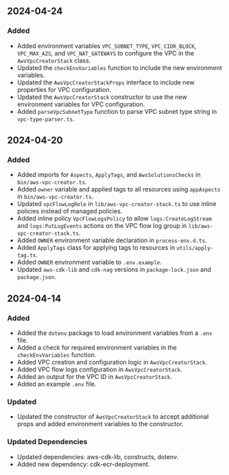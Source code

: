 ## 2024-04-24

### Added
- Added environment variables `VPC_SUBNET_TYPE`, `VPC_CIDR_BLOCK`, `VPC_MAX_AZS`, and `VPC_NAT_GATEWAYS` to configure the VPC in the `AwsVpcCreatorStack` class.
- Updated the `checkEnvVariables` function to include the new environment variables.
- Updated the `AwsVpcCreatorStackProps` interface to include new properties for VPC configuration.
- Updated the `AwsVpcCreatorStack` constructor to use the new environment variables for VPC configuration.
- Added `parseVpcSubnetType` function to parse VPC subnet type string in `vpc-type-parser.ts`.

## 2024-04-20

### Added
- Added imports for `Aspects`, `ApplyTags`, and `AwsSolutionsChecks` in `bin/aws-vpc-creator.ts`.
- Added `owner` variable and applied tags to all resources using `appAspects` in `bin/aws-vpc-creator.ts`.
- Updated `vpcFlowLogRole` in `lib/aws-vpc-creator-stack.ts` to use inline policies instead of managed policies.
- Added inline policy `VpcFlowLogsPolicy` to allow `logs:CreateLogStream` and `logs:PutLogEvents` actions on the VPC flow log group in `lib/aws-vpc-creator-stack.ts`.
- Added `OWNER` environment variable declaration in `process-env.d.ts`.
- Added `ApplyTags` class for applying tags to resources in `utils/apply-tag.ts`.
- Added `OWNER` environment variable to `.env.example`.
- Updated `aws-cdk-lib` and `cdk-nag` versions in `package-lock.json` and `package.json`.

## 2024-04-14

### Added
- Added the `dotenv` package to load environment variables from a `.env` file.
- Added a check for required environment variables in the `checkEnvVariables` function.
- Added VPC creation and configuration logic in `AwsVpcCreatorStack`.
- Added VPC flow logs configuration in `AwsVpcCreatorStack`.
- Added an output for the VPC ID in `AwsVpcCreatorStack`.
- Added an example `.env` file.

### Updated
- Updated the constructor of `AwsVpcCreatorStack` to accept additional props and added environment variables to the constructor.

### Updated Dependencies
- Updated dependencies: aws-cdk-lib, constructs, dotenv.
- Added new dependency: cdk-ecr-deployment.